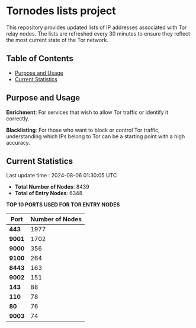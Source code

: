 # Tornodes lists project

This repository provides updated lists of IP addresses associated with Tor relay nodes. The lists are refreshed every 30 minutes to ensure they reflect the most current state of the Tor network.

## Table of Contents

- [Purpose and Usage](#purpose-and-usage)
- [Current Statistics](#current-statistics)


## Purpose and Usage

**Enrichment**: For services that wish to allow Tor traffic or identify it correctly.

**Blacklisting**: For those who want to block or control Tor traffic, understanding which IPs belong to Tor can be a starting point with a high accuracy.

## Current Statistics

Last update time : 2024-08-06 01:30:05 UTC

- **Total Number of Nodes**: 8439
- **Total of Entry Nodes**: 6348

**TOP 10 PORTS USED FOR TOR ENTRY NODES**

| **Port** | **Number of Nodes** |
|------|-----------------|
| **443**   | 1977  |
| **9001**   | 1702  |
| **9000**   | 356  |
| **9100**   | 264  |
| **8443**   | 163  |
| **9002**   | 151  |
| **143**   | 88  |
| **110**   | 78  |
| **80**   | 76  |
| **9003**   | 74  |

